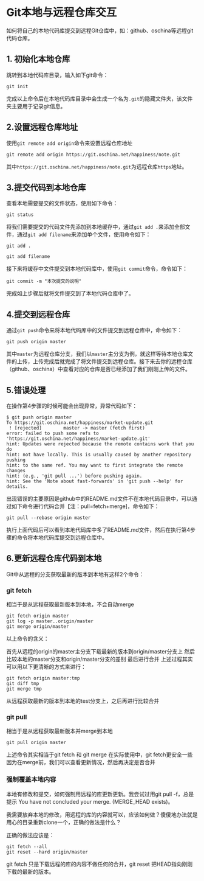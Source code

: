 # Git本地与远程仓库交互
如何将自己的本地代码库提交到远程Git仓库中，如：github、oschina等远程git代码仓库。

## 1. 初始化本地仓库
跳转到本地代码库目录，输入如下git命令：
```
git init
```
完成以上命令后在本地代码库目录中会生成一个名为`.git`的隐藏文件夹，该文件夹主要用于记录git信息。

## 2.设置远程仓库地址
使用`git remote add origin`命令来设置远程仓库地址
```
git remote add origin https://git.oschina.net/happiness/note.git
```
其中`https://git.oschina.net/happiness/note.git`为远程仓库`https`地址。

## 3.提交代码到本地仓库
查看本地需要提交的文件状态，使用如下命令：
```
git status
```
将我们需要提交的代码文件先添加到本地缓存中，通过`git add .`来添加全部文件，通过`git add filename`来添加单个文件，使用命令如下：
```
git add .

git add filename
```
接下来将缓存中文件提交到本地代码库中，使用`git commit`命令，命令如下：
```
git commit -m "本次提交的说明"
```
完成如上步骤后就将文件提交到了本地代码仓库中了。

## 4.提交到远程仓库
通过`git push`命令来将本地代码库中的文件提交到远程仓库中，命令如下：
```
git push origin master
```
其中`master`为远程仓库分支，我们以`master`主分支为例，就这样等待本地仓库文件的上传，上传完成后就完成了将文件提交到远程仓库。接下来去你的远程仓库（github、oschina）中查看对应的仓库是否已经添加了我们刚刚上传的文件。

## 5.错误处理
在操作第4步骤的时候可能会出现异常，异常代码如下：
```
$ git push origin master
To https://git.oschina.net/happiness/market-update.git
 ! [rejected]        master -> master (fetch first)
error: failed to push some refs to 'https://git.oschina.net/happiness/market-update.git'
hint: Updates were rejected because the remote contains work that you do
hint: not have locally. This is usually caused by another repository pushing
hint: to the same ref. You may want to first integrate the remote changes
hint: (e.g., 'git pull ...') before pushing again.
hint: See the 'Note about fast-forwards' in 'git push --help' for details.
```
出现错误的主要原因是github中的README.md文件不在本地代码目录中，可以通过如下命令进行代码合并【注：pull=fetch+merge]，命令如下：
```
git pull --rebase origin master
```
执行上面代码后可以看到本地代码库中多了README.md文件，然后在执行第4步骤的命令将本地代码库提交到远程仓库中。

## 6.更新远程仓库代码到本地
Git中从远程的分支获取最新的版本到本地有这样2个命令：

### git fetch
相当于是从远程获取最新版本到本地，不会自动merge
```
git fetch origin master
git log -p master..origin/master
git merge origin/master
```
以上命令的含义：

首先从远程的origin的master主分支下载最新的版本到origin/master分支上
然后比较本地的master分支和origin/master分支的差别
最后进行合并
上述过程其实可以用以下更清晰的方式来进行：
```
git fetch origin master:tmp
git diff tmp 
git merge tmp
```
从远程获取最新的版本到本地的test分支上，之后再进行比较合并

### git pull
相当于是从远程获取最新版本并merge到本地
```
git pull origin master
```
上述命令其实相当于git fetch 和 git merge
在实际使用中，git fetch更安全一些
因为在merge前，我们可以查看更新情况，然后再决定是否合并

### 强制覆盖本地内容
本地有修改和提交，如何强制用远程的库更新更新。我尝试过用git pull -f，总是提示 You have not concluded your merge. (MERGE_HEAD exists)。

我需要放弃本地的修改，用远程的库的内容就可以，应该如何做？傻傻地办法就是用心的目录重新clone一个，正确的做法是什么？

正确的做法应该是：
```
git fetch --all
git reset --hard origin/master
```
git fetch 只是下载远程的库的内容不做任何的合并，git reset 把HEAD指向刚刚下载的最新的版本。
